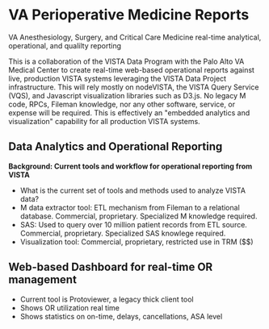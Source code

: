 # VA Perioperative Medicine Reports
VA Anesthesiology, Surgery, and Critical Care Medicine  real-time analytical, operational, and qualilty reporting

This is a collaboration of the VISTA Data Program with the Palo Alto VA Medical Center to create real-time web-based operational reports against live, production VISTA systems leveraging the VISTA Data Project infrastructure.  This will rely mostly on nodeVISTA,  the VISTA Query Service (VQS), and Javascript visualization libraries such as D3.js.  No legacy M code, RPCs, Fileman knowledge, nor any other software, service, or expense will be required. This is effectively an "embedded analytics and visualization" capability for all production VISTA systems.


## Data Analytics and Operational Reporting


__Background:  Current tools and workflow for operational reporting from VISTA__
* What is the current set of tools and methods used to analyze VISTA data?
* M data extractor tool: ETL mechanism from Fileman to a relational database. Commercial, proprietary. Specialized M knowledge required.
* SAS:  Used to query over 10 million patient records from ETL source.  Commercial, proprietary.  Specialized SAS knowlege required.
* Visualization tool: Commercial, proprietary, restricted use in TRM ($$)


##  Web-based Dashboard for real-time OR management
* Current tool is Protoviewer, a legacy thick client tool
* Shows OR utilization real time
* Shows statistics on on-time, delays, cancellations, ASA level
